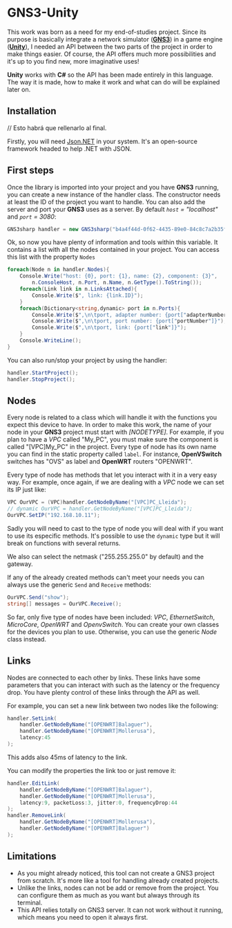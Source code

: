 # GNS3-Unity #
This work was born as a need for my end-of-studies project. Since its purpose is basically integrate a network simulator ([**GNS3**](https://www.gns3.com/)) in a game engine ([**Unity**](https://unity3d.com)), I needed an API between the two parts of the project in order to make things easier. Of course, the API offers much more possibilities and it's up to you find new, more imaginative uses!

**Unity** works with **C#** so the API has been made entirely in this language. The way it is made, how to make it work and what can do will be explained later on.

## Installation ##
// Esto habrá que rellenarlo al final.

Firstly, you will need [Json.NET](https://www.newtonsoft.com/json) in your system. It's an open-source framework headed to help .NET with JSON.

## First steps ##
Once the library is imported into your project and you have **GNS3** running, you can create a new instance of the handler class. The constructor needs at least the ID of the project you want to handle. You can also add the server and port your **GNS3** uses as a server. By default *``host`` = "localhost"* and *``port`` = 3080*:

```csharp
GNS3sharp handler = new GNS3sharp("b4a4f44d-0f62-4435-89e0-84c8c7a2b35f", "localhost", 3080);
```

Ok, so now you have plenty of information and tools within this variable. It contains a list with all the nodes contained in your project. You can access this list with the property ``Nodes``

```csharp
foreach(Node n in handler.Nodes){
	Console.Write("host: {0}, port: {1}, name: {2}, component: {3}",
		n.ConsoleHost, n.Port, n.Name, n.GetType().ToString());
	foreach(Link link in n.LinksAttached){
		Console.Write($", link: {link.ID}");
	}
	foreach(Dictionary<string,dynamic> port in n.Ports){
		Console.Write($",\n\tport, adapter number: {port["adapterNumber"]}");
		Console.Write($",\n\tport, port number: {port["portNumber"]}");
		Console.Write($",\n\tport, link: {port["link"]}");
	}
	Console.WriteLine();
}
```

You can also run/stop your project by using the handler:

```csharp
handler.StartProject();
handler.StopProject();
```

## Nodes ##
Every node is related to a class which will handle it with the functions you expect this device to have. In order to make this work, the name of your node in your **GNS3** project must start with *[NODETYPE]*. For example, if you plan to have a *VPC* called "My_PC", you must make sure the component is called "[VPC]My_PC" in the project. Every type of node has its own name you can find in the static property called ``label``. For instance, **OpenVSwitch** switches has "OVS" as label and **OpenWRT** routers "OPENWRT".

Every type of node has methods that let you interact with it in a very easy way. For example, once again, if we are dealing with a *VPC* node we can set its IP just like:

```csharp
VPC OurVPC = (VPC)handler.GetNodeByName("[VPC]PC_Lleida");
// dynamic OurVPC = handler.GetNodeByName("[VPC]PC_Lleida");
OurVPC.SetIP("192.168.10.11");
```

Sadly you will need to cast to the type of node you will deal with if you want to use its especific methods. It's possible to use the ``dynamic`` type but it will break on functions with several returns.

We also can select the netmask ("255.255.255.0" by default) and the gateway.

If any of the already created methods can't meet your needs you can always use the generic ``Send`` and ``Receive`` methods:

```csharp
OurVPC.Send("show");
string[] messages = OurVPC.Receive();
```

So far, only five type of nodes have been included: *VPC*, *EthernetSwitch*, *MicroCore*, *OpenWRT* and *OpenvSwitch*. You can create your own classes for the devices you plan to use. Otherwise, you can use the generic *Node* class instead.

## Links ##
Nodes are connected to each other by links. These links have some parameters that you can interact with such as the latency or the frequency drop. You have plenty control of these links through the API as well.

For example, you can set a new link between two nodes like the following:
```csharp
handler.SetLink(
	handler.GetNodeByName("[OPENWRT]Balaguer"),
	handler.GetNodeByName("[OPENWRT]Mollerusa"),
	latency:45
);
```
This adds also 45ms of latency to the link.

You can modify the properties the link too or just remove it:
```csharp
handler.EditLink(
	handler.GetNodeByName("[OPENWRT]Balaguer"),
	handler.GetNodeByName("[OPENWRT]Mollerusa"),
	latency:9, packetLoss:3, jitter:0, frequencyDrop:44
);
handler.RemoveLink(
	handler.GetNodeByName("[OPENWRT]Mollerusa"),
	handler.GetNodeByName("[OPENWRT]Balaguer")
);
```

## Limitations ##
* As you might already noticed, this tool can not create a GNS3 project from scratch. It's more like a tool for handling already created projects.
* Unlike the links, nodes can not be add or remove from the project. You can configure them as much as you want but always through its terminal.
* This API relies totally on GNS3 server. It can not work without it running, which means you need to open it always first.
